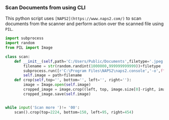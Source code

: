 ### Scan Documents from using CLI

This python script uses `[NAPS2](https://www.naps2.com/)` to scan documents from the scanner and perform action over the scanned file using `PIL`.
```python
import subprocess
import random
from PIL import Image

class scan:
    def __init__(self,path='C:/Users/Public/Documents',filetype='.jpeg', resolution='50'):
        filename = str(random.randint(1000000,999999999999))+filetype
        subprocess.run([r'C:\Program Files\NAPS2\naps2.console','-o',f"{path}{filename}",'--jpegquality',f'{resolution}','--progress'])
        self.image = path+filename
    def crop(self,top='', bottom='', left='', right=''):
        image = Image.open(self.image)
        cropped_image = image.crop((left, top, image.size[0]-right, image.size[1]-bottom))
        cropped_image.save(self.image)


while input('Scan more ')!= '00':
    scan().crop(top=2224, bottom=150, left=95, right=454)
```
